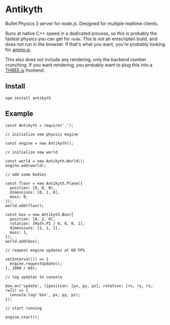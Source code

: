 # Antikyth
Bullet Physics 3 server for node.js. Designed for multiple realtime clients.

Runs at native C++ speed in a dedicated process, so this is probably the fastest physics you can get for `node`. This is _not_ an emscripten build, and does _not_ run in the browser. If that's what you want, you're probably looking for [ammo.js](https://github.com/kripken/ammo.js/).

This also does not include any rendering, only the backend number crunching. If you want rendering, you probably want to plug this into a [THREE.js](https://github.com/mrdoob/three.js/) frontend.

## Install

```
npm install antikyth
```

## Example

```
const Antikyth = require('.');

// initialize new physics engine

const engine = new Antikyth();

// initialize new world

const world = new Antikyth.World();
engine.add(world);

// add some bodies

const floor = new Antikyth.Plane({
  position: [0, 0, 0],
  dimensions: [0, 1, 0],
  mass: 0,
});
world.add(floor);

const box = new Antikyth.Box({
  position: [0, 2, 0],
  rotation: [Math.PI / 8, 0, 0, 1],
  dimensions: [1, 1, 1],
  mass: 1,
});
world.add(box);

// request engine updates at 60 FPS

setInterval(() => {
  engine.requestUpdate();
}, 1000 / 60);

// log updates to console

box.on('update', ({position: [px, py, pz], rotation: [rx, ry, rz, rw]}) => {
  console.log('box', px, py, pz);
});

// start running

engine.start();
```
